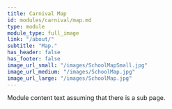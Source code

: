 ```yaml
---
title: Carnival Map
id: modules/carnival/map.md
type: module
module_type: full_image
link: "/about/"
subtitle: "Map."
has_header: false
has_footer: false
image_url_small: "/images/SchoolMapSmall.jpg"
image_url_medium: "/images/SchoolMap.jpg"
image_url_large: "/images/SchoolMap.jpg"
---
```

Module content text assuming that there is a sub page.